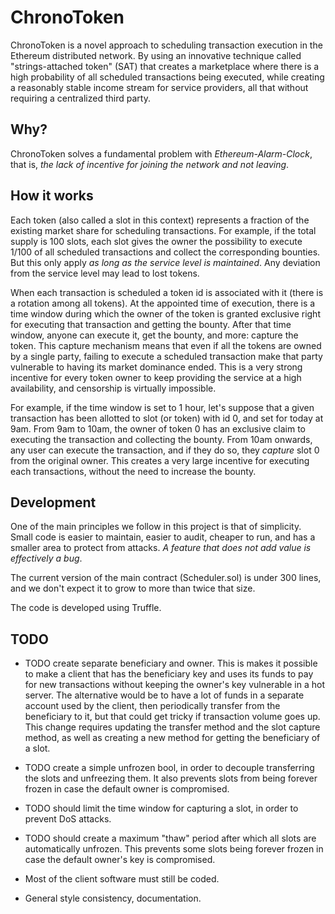 # ChronoToken

ChronoToken is a novel approach to scheduling transaction execution in
the Ethereum distributed network. By using an innovative technique called
"strings-attached token" (SAT) that creates a marketplace where there is a high
probability of all scheduled transactions being executed, while creating
a reasonably stable income stream for service providers, all that without requiring
a centralized third party.

## Why?

ChronoToken solves a fundamental problem with _Ethereum-Alarm-Clock_, that is,
_the lack of incentive for joining the network and not leaving_.

## How it works

Each token (also called a slot in this context) represents a fraction of the existing
market share for scheduling transactions. For example, if the total supply
is 100 slots, each slot gives the owner the possibility to execute 1/100 of all
scheduled transactions and collect the corresponding bounties. But this only
apply _as long as the service level is maintained_. Any deviation from the
service level may lead to lost tokens.

When each transaction is scheduled a token id is associated with it (there is a
  rotation among all tokens). At the appointed time of execution, there is a time
  window during which the owner of the token is granted exclusive right for
  executing that transaction and getting the bounty. After that time window,
  anyone can execute it, get the bounty, and more: capture the token. This
  capture mechanism means that even if all the tokens are owned by a single
  party, failing to execute a scheduled transaction make that party vulnerable
  to having its market dominance ended. This is a very strong incentive
  for every token owner to keep providing the service at a high availability,
  and censorship is virtually impossible.

For example, if the time window is set to 1 hour, let's suppose that a given
transaction has been allotted to slot (or token) with id 0, and set for today at 9am.
From 9am to 10am, the owner of token 0 has an exclusive claim to executing the
transaction and collecting the bounty. From 10am onwards, any user can execute
the transaction, and if they do so, they _capture_ slot 0 from the original
owner. This creates a very large incentive for executing each transactions,
without the need to increase the bounty.

## Development
One of the main principles we follow in this project is that of simplicity.
Small code is easier to maintain, easier to audit, cheaper to run, and
has a smaller area to protect from attacks. _A feature that does not add value is effectively a bug_.

The current version of the main contract (Scheduler.sol) is under 300 lines,
and we don't expect it to grow to more than twice that size.

The code is developed using Truffle.

## TODO

- TODO create separate beneficiary and owner. This is makes it possible
to make a client that has the beneficiary key and uses its funds to pay for new transactions without keeping the owner's key vulnerable in a hot
server. The alternative would be to have a lot of funds in a separate account
used by the client, then periodically transfer from the beneficiary to it,
but that could get tricky if transaction volume goes up. This change
requires updating the transfer method and the slot capture method, as
well as creating a new method for getting the beneficiary of a slot.

- TODO create a simple unfrozen bool, in order to decouple transferring
the slots and unfreezing them. It also prevents slots from being
forever frozen in case the default owner is compromised.

- TODO should limit the time window for capturing a slot, in order
to prevent DoS attacks.

- TODO should create a maximum "thaw" period after which all slots are
automatically unfrozen. This prevents some slots being forever frozen in case the default
owner's key is compromised.

- Most of the client software must still be coded.

- General style consistency, documentation.
